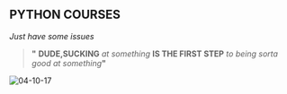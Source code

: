 ## PYTHON COURSES

_Just have some issues_

> **"** **DUDE,SUCKING** _at something_
**IS THE FIRST STEP**
_to being sorta good
at something_**"**


![04-10-17](https://user-images.githubusercontent.com/22270858/38360667-6ec4eaf4-38e8-11e8-8f1e-44b3a01efa0b.png)
